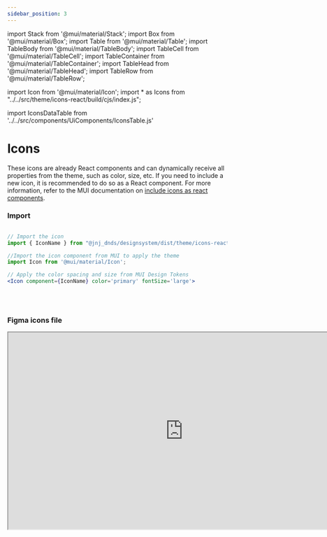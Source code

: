 ```yaml
---
sidebar_position: 3
---
```

import Stack from '@mui/material/Stack';
import Box from '@mui/material/Box';
import Table from '@mui/material/Table';
import TableBody from '@mui/material/TableBody';
import TableCell from '@mui/material/TableCell';
import TableContainer from '@mui/material/TableContainer';
import TableHead from '@mui/material/TableHead';
import TableRow from '@mui/material/TableRow';

import Icon from '@mui/material/Icon';
import * as Icons from "../../src/theme/icons-react/build/cjs/index.js";

import IconsDataTable from '../../src/components/UiComponents/IconsTable.js'

# Icons

These icons are already React components and can dynamically receive all properties from the theme, such as color, size, etc. If you need to include a new icon, it is recommended to do so as a React component. For more information, refer to the MUI documentation on [include icons as react components](https://mui.com/material-ui/icons/#svgicon).

### Import

```jsx

// Import the icon
import { IconName } from "@jnj_dnds/designsystem/dist/theme/icons-react/";

//Import the icon component from MUI to apply the theme
import Icon from '@mui/material/Icon';

// Apply the color spacing and size from MUI Design Tokens
<Icon component={IconName} color='primary' fontSize='large'>

```

  <br/>

  <IconsDataTable/>

  <br/>

   ### Figma icons file

<iframe
  height="450"
  width="800"
  src="https://www.figma.com/embed?embed_host=share&url=https%3A%2F%2Fwww.figma.com%2Fdesign%2FRH8mnfTNHpsFi9yj8Y29w0%2FIcons-%2526-Illustrations--J%2526J-v1.1.0%3Fnode-id%3D168-952%26t%3DVLpq6MjHwtlmB8Mh-1"
  allowfullscreen
/>